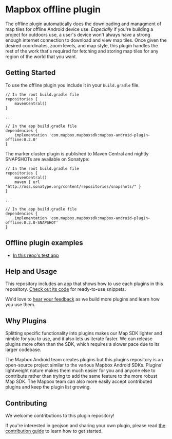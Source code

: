 # Mapbox offline plugin

The offline plugin automatically does the downloading and managment of map tiles for offline Android device use. _Especially_ if you're building a project for outdoors use, a user's device won't always have a strong enough internet connection to download and view map tiles. Once given the desired coordinates, zoom levels, and map style, this plugin handles the rest of the work that's required for fetching and storing map tiles for any region of the world that you want.

## Getting Started

To use the offline plugin you include it in your `build.gradle` file.

```
// In the root build.gradle file
repositories {
    mavenCentral()
}

...

// In the app build.gradle file
dependencies {
    implementation 'com.mapbox.mapboxsdk:mapbox-android-plugin-offline:0.2.0'
}
```

The marker cluster plugin is published to Maven Central and nightly SNAPSHOTs are available on Sonatype:

```
// In the root build.gradle file
repositories {
    mavenCentral()
    maven { url "http://oss.sonatype.org/content/repositories/snapshots/" }
}

...

// In the app build.gradle file
dependencies {
	implementation 'com.mapbox.mapboxsdk:mapbox-android-plugin-offline:0.3.0-SNAPSHOT'
}
```

## Offline plugin examples

- [In this repo's test app](https://github.com/mapbox/mapbox-plugins-android/tree/master/app/src/main/java/com/mapbox/mapboxsdk/plugins/testapp/activity/offline)

## Help and Usage

This repository includes an app that shows how to use each plugins in this repository. [Check out its code](https://github.com/mapbox/mapbox-plugins-android/tree/master/app/src/main/java/com/mapbox/mapboxsdk/plugins/testapp/activity) for ready-to-use snippets.

We'd love to [hear your feedback](https://github.com/mapbox/mapbox-plugins-android/issues) as we build more plugins and learn how you use them.

## Why Plugins

Splitting specific functionality into plugins makes our Map SDK lighter and nimble for you to use, and it also lets us iterate faster. We can release plugins more often than the SDK, which requires a slower pace due to its larger codebase.

The Mapbox Android team creates plugins but this plugins repository is an open-source project similar to the various Mapbox Android SDKs.
Plugins' lightweight nature makes them much easier for you and anyone else to contribute rather than trying to add the same feature to the more robust Map SDK. The Mapbox team can also more easily accept contributed plugins and keep the plugin list growing.

## Contributing

We welcome contributions to this plugin repository!

If you're interested in geojson and sharing your own plugin, please read [the contribution guide](https://github.com/mapbox/mapbox-plugins-android/blob/master/CONTRIBUTING.md) to learn how to get started.
